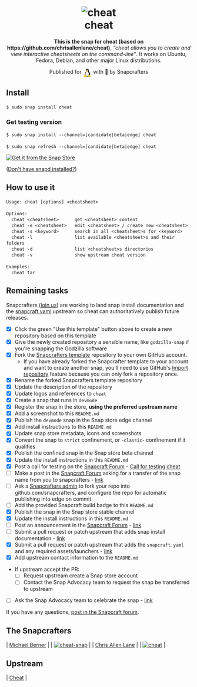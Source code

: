 <h1 align="center">
  <img src="https://dashboard.snapcraft.io/site_media/appmedia/2018/03/687474703a2f2f696d67732e786b63642e636f6d2f636f6d6963732f7461722e706e67.png" alt="cheat">
  <br />
  cheat
</h1>

<p align="center"><b>This is the snap for cheat (based on https://github.com/chrisallenlane/cheat)</b>, <i>“cheat allows you to create and view interactive cheatsheets on the command-line”</i>. It works on Ubuntu, Fedora, Debian, and other major Linux
distributions.</p>

<!-- Uncomment and modify this when you are provided a build status badge
<p align="center">
<a href="https://build.snapcraft.io/user/snapcrafters/fork-and-rename-me"><img src="https://build.snapcraft.io/badge/snapcrafters/fork-and-rename-me.svg" alt="Snap Status"></a>
</p>
-->

<!-- Uncomment and modify this when you have a screenshot
![my-snap-name](screenshot.png?raw=true "my-snap-name")
-->

<p align="center">Published for <img src="https://raw.githubusercontent.com/anythingcodes/slack-emoji-for-techies/gh-pages/emoji/tux.png" align="top" width="24" /> with 💝 by Snapcrafters</p>

## Install

    $ sudo snap install cheat

### Get testing version

    $ sudo snap install --channel=[candidate|beta|edge] cheat 

    $ sudo snap refresh --channel=[candidate|beta|edge] cheat

[![Get it from the Snap Store](https://snapcraft.io/static/images/badges/en/snap-store-black.svg)](https://snapcraft.io/cheat)

([Don't have snapd installed?](https://snapcraft.io/docs/core/install))

## How to use it
```
Usage: cheat [options] <cheatsheet>

Options:
  cheat <cheatsheet>      get <cheatsheet> content
  cheat -e <cheatsheet>   edit <cheatsheet> / create new <cheatsheet>
  cheat -s <keyword>      search in all <cheatsheet>s for <keyword>
  cheat -l                list available <cheatsheet>s and their folders
  cheat -d                list <cheatsheet>s directories
  cheat -v                show upstream cheat version

Examples:
  cheat tar
```

## Remaining tasks
<!-- Uncomment and modify this when you have a screenshot
![my-snap-name](screenshot.png?raw=true "my-snap-name")
-->

Snapcrafters ([join us](https://forum.snapcraft.io/t/join-snapcrafters/1325)) 
are working to land snap install documentation and
the [snapcraft.yaml](https://github.com/snapcrafters/fork-and-rename-me/blob/master/snap/snapcraft.yaml)
upstream so cheat can authoritatively publish future releases.

  - [x] Click the green "Use this template" button above to create a new repository based on this template
  - [x] Give the newly created repository a sensible name, like `godzilla-snap` if you're snapping the Godzilla software
  - [x] Fork the [Snapcrafters template](https://github.com/snapcrafters/fork-and-rename-me) repository to your own GitHub account.
    - If you have already forked the Snapcrafter template to your account and want to create another snap, you'll need to use GitHub's [Import repository](https://github.com/new/import) feature because you can only fork a repository once.
  - [x] Rename the forked Snapcrafters template repository
  - [x] Update the description of the repository
  - [x] Update logos and references to `cheat`
  - [x] Create a snap that runs in `devmode`
  - [x] Register the snap in the store, **using the preferred upstream name**
  - [x] Add a screenshot to this `README.md`
  - [x] Publish the `devmode` snap in the Snap store edge channel
  - [x] Add install instructions to this `README.md`
  - [x] Update snap store metadata, icons and screenshots
  - [x] Convert the snap to `strict` confinement, or -`classic`- confinement if it qualifies
  - [x] Publish the confined snap in the Snap store beta channel
  - [x] Update the install instructions in this `README.md`
  - [x] Post a call for testing on the [Snapcraft Forum](https://forum.snapcraft.io) - [Call for testing cheat](https://forum.snapcraft.io/t/call-for-testing-cheat)
  - [ ] Make a post in the [Snapcraft Forum](https://forum.snapcraft.io) asking for a transfer of the snap name from you to snapcrafters - [link]()
  - [ ] Ask a [Snapcrafters admin](https://github.com/orgs/snapcrafters/people?query=%20role%3Aowner) to fork your repo into github.com/snapcrafters, and configure the repo for automatic publishing into edge on commit
  - [ ] Add the provided Snapcraft build badge to this `README.md`
  - [x] Publish the snap in the Snap store stable channel
  - [x] Update the install instructions in this `README.md`
  - [ ] Post an announcement in the [Snapcraft Forum](https://forum.snapcraft.io) - [link]()
  - [ ] Submit a pull request or patch upstream that adds snap install documentation - [link]()
  - [x] Submit a pull request or patch upstream that adds the `snapcraft.yaml` and any required assets/launchers - [link]()
  - [x] Add upstream contact information to the `README.md`  
  - If upstream accept the PR:
    - [ ] Request upstream create a Snap store account
    - [ ] Contact the Snap Advocacy team to request the snap be transferred to upstream
  - [ ] Ask the Snap Advocacy team to celebrate the snap - [link]()

If you have any questions, [post in the Snapcraft forum](https://forum.snapcraft.io).

## The Snapcrafters

| [Michael Berner](https://github.com/bernermic/) |
| [![cheat-snap](https://avatars3.githubusercontent.com/u/1283680?s=460&v=4)](https://github.com/bernermic/cheat) |
| [Chris Allen Lane](https://github.com/chrisallenlane/) |
| [![cheat](https://avatars0.githubusercontent.com/u/623723?s=400&v=4)](https://github.com/chrisallenlane/cheat) |

## Upstream

| [Cheat](https://github.com/chrisallenlane/cheat) |
